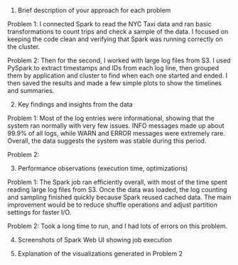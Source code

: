 1. Brief description of your approach for each problem

Problem 1:
I connected Spark to read the NYC Taxi data and ran basic transformations to count trips and check a sample of the data. I focused on keeping the code clean and verifying that Spark was running correctly on the cluster. 

Problem 2:
Then for the second, I worked with large log files from S3. I used PySpark to extract timestamps and IDs from each log line, then grouped them by application and cluster to find when each one started and ended. I then saved the results and made a few simple plots to show the timelines and summaries.

2. Key findings and insights from the data

Problem 1:
Most of the log entries were informational, showing that the system ran normally with very few issues. INFO messages made up about 99.9% of all logs, while WARN and ERROR messages were extremely rare. Overall, the data suggests the system was stable during this period.

Problem 2:




3. Performance observations (execution time, optimizations)

Problem 1:
The Spark job ran efficiently overall, with most of the time spent reading large log files from S3. Once the data was loaded, the log counting and sampling finished quickly because Spark reused cached data. The main improvement would be to reduce shuffle operations and adjust partition settings for faster I/O.


Problem 2:
Took a long time to run, and I had lots of errors on this problem.



4. Screenshots of Spark Web UI showing job execution





5. Explanation of the visualizations generated in Problem 2